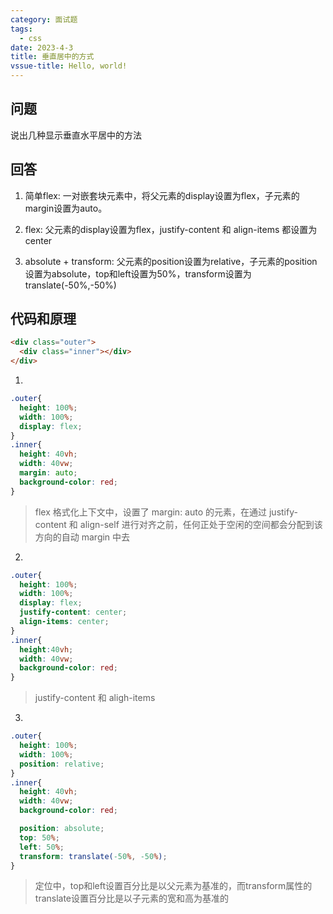 ```yaml
---
category: 面试题
tags:
  - css
date: 2023-4-3 
title: 垂直居中的方式
vssue-title: Hello, world!
---
```

## 问题
说出几种显示垂直水平居中的方法
## 回答
1. 简单flex:
  一对嵌套块元素中，将父元素的display设置为flex，子元素的margin设置为auto。
2. flex:
父元素的display设置为flex，justify-content 和 align-items 都设置为center 

3. absolute + transform: 父元素的position设置为relative，子元素的position设置为absolute，top和left设置为50%，transform设置为translate(-50%,-50%)



## 代码和原理

```HTML
<div class="outer">
  <div class="inner"></div>
</div>
```
1. 
```css
.outer{
  height: 100%;
  width: 100%;
  display: flex;
}
.inner{
  height: 40vh;
  width: 40vw;
  margin: auto;
  background-color: red;
}
```
> flex 格式化上下文中，设置了 margin: auto 的元素，在通过 justify-content 和 align-self 进行对齐之前，任何正处于空闲的空间都会分配到该方向的自动 margin 中去

2. 
```css
.outer{
  height: 100%;
  width: 100%;
  display: flex;
  justify-content: center;
  align-items: center;
}
.inner{
  height:40vh;
  width: 40vw;
  background-color: red;
}
```
> justify-content 和 aligh-items

3.

```css
.outer{
  height: 100%;
  width: 100%;
  position: relative;
}
.inner{
  height: 40vh;
  width: 40vw;
  background-color: red;

  position: absolute;
  top: 50%;
  left: 50%;
  transform: translate(-50%, -50%);
}
```
> 定位中，top和left设置百分比是以父元素为基准的，而transform属性的translate设置百分比是以子元素的宽和高为基准的
